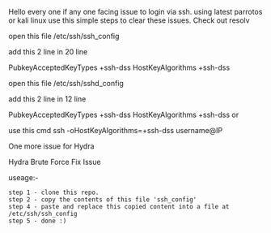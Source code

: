 Hello every one if any one facing issue to login via ssh. 
using latest parrotos or kali linux use this simple steps to clear these issues.
Check out resolv

open this file /etc/ssh/ssh_config

add this 2 line in 20  line 

PubkeyAcceptedKeyTypes +ssh-dss
HostKeyAlgorithms +ssh-dss

open this file /etc/ssh/sshd_config

add this 2 line in 12  line 

PubkeyAcceptedKeyTypes +ssh-dss
HostKeyAlgorithms +ssh-dss
          or 

use this cmd
ssh -oHostKeyAlgorithms=+ssh-dss username@IP





One more issue for Hydra 

Hydra Brute Force Fix Issue

useage:-
```
step 1 - clone this repo.
step 2 - copy the contents of this file 'ssh_config'
step 4 - paste and replace this copied content into a file at /etc/ssh/ssh_config
step 5 - done :)
```
